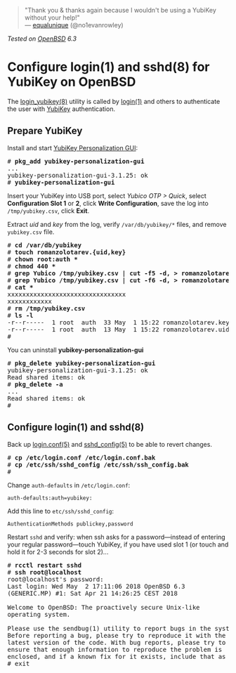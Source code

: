 > "Thank you & thanks again because I wouldn't be using a YubiKey
without your help!"<br>&mdash;
[equalunique](https://twitter.com/no1evanrowley/status/992617178863202304 "5 May 2018")
(@no1evanrowley)

_Tested on [OpenBSD](/openbsd/) 6.3_

# Configure login(1) and sshd(8) for YubiKey on OpenBSD

The [login_yubikey(8)](http://man.openbsd.com/login_yubikey.8)
utility is called by [login(1)](https://man.openbsd.org/login.1)
and others to authenticate the user with
[YubiKey](https://www.yubico.com/store/) authentication.

## Prepare YubiKey

Install and start [YubiKey Personalization
GUI](https://github.com/Yubico/yubikey-personalization-gui):

<pre>
# <b>pkg_add yubikey-personalization-gui</b>
...
yubikey-personalization-gui-3.1.25: ok
# <b>yubikey-personalization-gui</b>
</pre>

Insert your YubiKey into USB port, select _Yubico OTP > Quick_,
select **Configuration Slot 1** or **2**, click **Write
Configuration**, save the log into `/tmp/yubikey.csv`, click
**Exit**.

Extract _uid_ and _key_ from the log, verify `/var/db/yubikey/*`
files, and remove `yubikey.csv` file.

<pre>
# <b>cd /var/db/yubikey</b>
# <b>touch romanzolotarev.{uid,key}</b>
# <b>chown root:auth *</b>
# <b>chmod 440 *</b>
# <b>grep Yubico /tmp/yubikey.csv | cut -f5 -d, > romanzolotarev.uid</b>
# <b>grep Yubico /tmp/yubikey.csv | cut -f6 -d, > romanzolotarev.key</b>
# <b>cat *</b>
xxxxxxxxxxxxxxxxxxxxxxxxxxxxxxxx
xxxxxxxxxxxx
# <b>rm /tmp/yubikey.csv</b>
# <b>ls -l</b>
-r--r-----  1 root  auth  33 May  1 15:22 romanzolotarev.key
-r--r-----  1 root  auth  13 May  1 15:22 romanzolotarev.uid
#
</pre>

You can uninstall **yubikey-personalization-gui**

<pre>
# <b>pkg_delete yubikey-personalization-gui</b>
yubikey-personalization-gui-3.1.25: ok
Read shared items: ok
# <b>pkg_delete -a</b>
...
Read shared items: ok
#
</pre>

## Configure login(1) and sshd(8)

Back up [login.conf(5)](https://man.openbsd.org/login.conf.5) and
[sshd_config(5)](https://man.openbsd.org/sshd_config.5) to be able to
revert changes.

<pre>
# <b>cp /etc/login.conf /etc/login.conf.bak</b>
# <b>cp /etc/ssh/sshd_config /etc/ssh/ssh_config.bak</b>
#
</pre>

Change `auth-defaults` in `/etc/login.conf`:

    auth-defaults:auth=yubikey:

Add this line to `etc/ssh/sshd_config`:

    AuthenticationMethods publickey,password

Restart `sshd` and verify: when ssh asks for a password&mdash;instead
of entering your regular password&mdash;touch YubiKey, if you
have used slot&nbsp;1 (or touch and hold it for 2-3 seconds for
slot&nbsp;2)...

<pre>
# <b>rcctl restart sshd</b>
# <b>ssh root@localhost</b>
root@localhost's password:
Last login: Wed May  2 17:11:06 2018 OpenBSD 6.3
(GENERIC.MP) #1: Sat Apr 21 14:26:25 CEST 2018

Welcome to OpenBSD: The proactively secure Unix-like
operating system.

Please use the sendbug(1) utility to report bugs in the system.
Before reporting a bug, please try to reproduce it with the
latest version of the code. With bug reports, please try to
ensure that enough information to reproduce the problem is
enclosed, and if a known fix for it exists, include that as well.
# exit
</pre>
